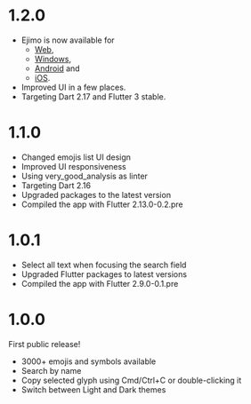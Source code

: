 # 1.2.0

- Ejimo is now available for 
  - [Web](https://ejimo-app.web.app), 
  - [Windows](https://apps.microsoft.com/store/detail/ejimo/9PF0Q1XP8LCX), 
  - [Android](https://play.google.com/store/apps/details?id=me.albemala.ejimo) and 
  - [iOS](https://apps.apple.com/us/app/ejimo/id1598944603).
- Improved UI in a few places.
- Targeting Dart 2.17 and Flutter 3 stable.

# 1.1.0

- Changed emojis list UI design
- Improved UI responsiveness
- Using very_good_analysis as linter
- Targeting Dart 2.16
- Upgraded packages to the latest version
- Compiled the app with Flutter 2.13.0-0.2.pre

# 1.0.1

- Select all text when focusing the search field
- Upgraded Flutter packages to latest versions
- Compiled the app with Flutter 2.9.0-0.1.pre

# 1.0.0

First public release!

- 3000+ emojis and symbols available
- Search by name
- Copy selected glyph using Cmd/Ctrl+C or double-clicking it
- Switch between Light and Dark themes
